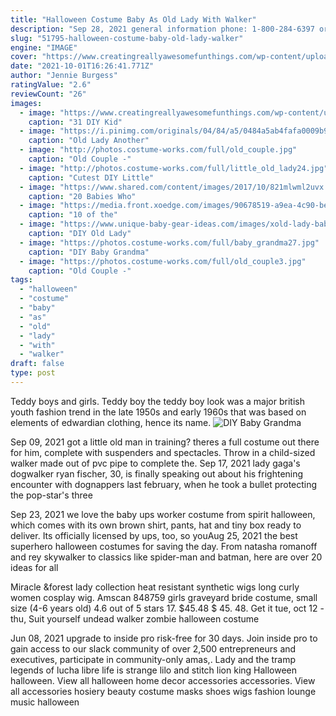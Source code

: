 ```yaml
---
title: "Halloween Costume Baby As Old Lady With Walker"
description: "Sep 28, 2021 general information phone: 1-800-284-6397 or 402-444-1000 omaha.Com - loginother issues online feedback form or phone: 402-346-3363 score your deal omaha phone: 1-877"
slug: "51795-halloween-costume-baby-old-lady-walker"
engine: "IMAGE"
cover: "https://www.creatingreallyawesomefunthings.com/wp-content/uploads/2019/09/Old-lady-baby-costume.jpg"
date: "2021-10-01T16:26:41.771Z"
author: "Jennie Burgess"
ratingValue: "2.6"
reviewCount: "26"
images:
  - image: "https://www.creatingreallyawesomefunthings.com/wp-content/uploads/2019/09/Old-lady-baby-costume.jpg"
    caption: "31 DIY Kid"
  - image: "https://i.pinimg.com/originals/04/84/a5/0484a5ab4fafa0009b9fdb58863d1015.jpg"
    caption: "Old Lady Another"
  - image: "http://photos.costume-works.com/full/old_couple.jpg"
    caption: "Old Couple -"
  - image: "http://photos.costume-works.com/full/little_old_lady24.jpg"
    caption: "Cutest DIY Little"
  - image: "https://www.shared.com/content/images/2017/10/821mlwml2uvx.jpg"
    caption: "20 Babies Who"
  - image: "https://media.front.xoedge.com/images/90678519-a9ea-4c90-bed7-7a5240fa57cc~rs_660.h"
    caption: "10 of the"
  - image: "https://www.unique-baby-gear-ideas.com/images/xold-lady-baby-costume.jpg.pagespeed.ic._oxREi-ILr.jpg"
    caption: "DIY Old Lady"
  - image: "https://photos.costume-works.com/full/baby_grandma27.jpg"
    caption: "DIY Baby Grandma"
  - image: "https://photos.costume-works.com/full/old_couple3.jpg"
    caption: "Old Couple -"
tags:
  - "halloween"
  - "costume"
  - "baby"
  - "as"
  - "old"
  - "lady"
  - "with"
  - "walker"
draft: false
type: post
---
```


Teddy boys and girls. Teddy boy  the teddy boy look was a major british youth fashion trend in the late 1950s and early 1960s that was based on elements of edwardian clothing, hence its name.
![DIY Baby Grandma](https://photos.costume-works.com/full/baby_grandma27.jpg "DIY Baby Grandma")

Sep 09, 2021 got a little old man in training? theres a full costume out there for him, complete with suspenders and spectacles. Throw in a child-sized walker made out of pvc pipe to complete the. Sep 17, 2021 lady gaga&#39;s dogwalker ryan fischer, 30, is finally speaking out about his frightening encounter with dognappers last february, when he took a bullet protecting the pop-star&#39;s three
<!--inArticleAds-->

<!--galleryOne-->

Sep 23, 2021 we love the baby ups worker costume from spirit halloween, which comes with its own brown shirt, pants, hat and tiny box ready to deliver. Its officially licensed by ups, too, so youAug 25, 2021 the best superhero halloween costumes for saving the day. From natasha romanoff and rey skywalker to classics like spider-man and batman, here are over 20 ideas for all
<!--inArticleAds-->

<!--galleryTwo-->

Miracle &forest lady collection heat resistant synthetic wigs long curly women cosplay wig.  Amscan 848759 girls graveyard bride costume, small size (4-6 years old) 4.6 out of 5 stars 17. $45.48 $ 45. 48. Get it tue, oct 12 - thu, Suit yourself undead walker zombie halloween costume
<!--galleryThree-->

Jun 08, 2021 upgrade to inside pro risk-free for 30 days. Join inside pro to gain access to our slack community of over 2,500 entrepreneurs and executives, participate in community-only amas,. Lady and the tramp legends of lucha libre life is strange lilo and stitch lion king  Halloween halloween. View all halloween home decor accessories accessories. View all accessories hosiery beauty costume masks shoes wigs fashion lounge music halloween